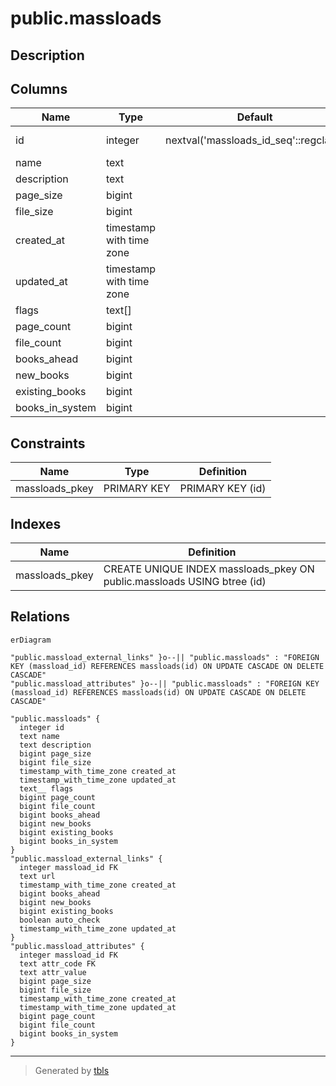# public.massloads

## Description

## Columns

| Name | Type | Default | Nullable | Children | Parents | Comment |
| ---- | ---- | ------- | -------- | -------- | ------- | ------- |
| id | integer | nextval('massloads_id_seq'::regclass) | false | [public.massload_external_links](public.massload_external_links.md) [public.massload_attributes](public.massload_attributes.md) |  |  |
| name | text |  | false |  |  |  |
| description | text |  | true |  |  |  |
| page_size | bigint |  | true |  |  |  |
| file_size | bigint |  | true |  |  |  |
| created_at | timestamp with time zone |  | false |  |  |  |
| updated_at | timestamp with time zone |  | true |  |  |  |
| flags | text[] |  | true |  |  |  |
| page_count | bigint |  | true |  |  |  |
| file_count | bigint |  | true |  |  |  |
| books_ahead | bigint |  | true |  |  |  |
| new_books | bigint |  | true |  |  |  |
| existing_books | bigint |  | true |  |  |  |
| books_in_system | bigint |  | true |  |  |  |

## Constraints

| Name | Type | Definition |
| ---- | ---- | ---------- |
| massloads_pkey | PRIMARY KEY | PRIMARY KEY (id) |

## Indexes

| Name | Definition |
| ---- | ---------- |
| massloads_pkey | CREATE UNIQUE INDEX massloads_pkey ON public.massloads USING btree (id) |

## Relations

```mermaid
erDiagram

"public.massload_external_links" }o--|| "public.massloads" : "FOREIGN KEY (massload_id) REFERENCES massloads(id) ON UPDATE CASCADE ON DELETE CASCADE"
"public.massload_attributes" }o--|| "public.massloads" : "FOREIGN KEY (massload_id) REFERENCES massloads(id) ON UPDATE CASCADE ON DELETE CASCADE"

"public.massloads" {
  integer id
  text name
  text description
  bigint page_size
  bigint file_size
  timestamp_with_time_zone created_at
  timestamp_with_time_zone updated_at
  text__ flags
  bigint page_count
  bigint file_count
  bigint books_ahead
  bigint new_books
  bigint existing_books
  bigint books_in_system
}
"public.massload_external_links" {
  integer massload_id FK
  text url
  timestamp_with_time_zone created_at
  bigint books_ahead
  bigint new_books
  bigint existing_books
  boolean auto_check
  timestamp_with_time_zone updated_at
}
"public.massload_attributes" {
  integer massload_id FK
  text attr_code FK
  text attr_value
  bigint page_size
  bigint file_size
  timestamp_with_time_zone created_at
  timestamp_with_time_zone updated_at
  bigint page_count
  bigint file_count
  bigint books_in_system
}
```

---

> Generated by [tbls](https://github.com/k1LoW/tbls)
